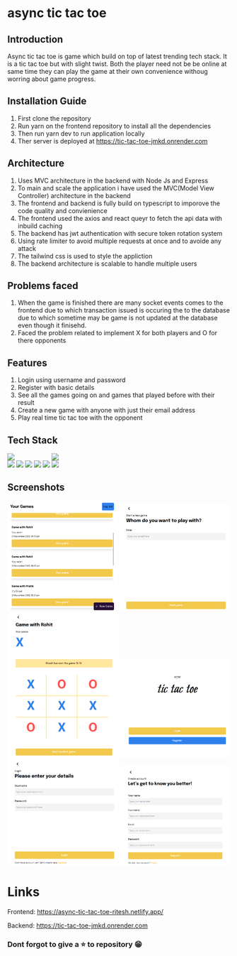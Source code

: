 # async tic tac toe

## Introduction

Async tic tac toe is game which build on top of latest trending tech stack. It is a tic tac toe but with slight twist. Both the player need not be be online at same time they can play the game at their own convenience withoug worring about game progress.

## Installation Guide

1. First clone the repository
2. Run yarn on the frontend repository to install all the dependencies
3. Then run yarn dev to run application locally
4. Ther server is deployed at https://tic-tac-toe-jmkd.onrender.com

## Architecture

1. Uses MVC architecture in the backend with Node Js and Express
2. To main and scale the application i have used the MVC(Model View Controller) architecture in the backend
3. The frontend and backend is fully build on typescript to imporove the code quality and convienience
4. The frontend used the axios and react queyr to fetch the api data with inbuild caching
5. The backend has jwt authentication with secure token rotation system
6. Using rate limiter to avoid multiple requests at once and to avoide any attack
7. The tailwind css is used to style the appliction
8. The backend architecture is scalable to handle multiple users

## Problems faced

1. When the game is finished there are many socket events comes to the frontend due to which transaction issued is occuring the to the database due to which sometime may be game is not updated at the database even though it finisehd.
2. Faced the problem related to implement X for both players and O for there opponents

## Features

1. Login using username and password
2. Register with basic details
3. See all the games going on and games that played before with their result
4. Create a new game with anyone with just their email address
5. Play real time tic tac toe with the opponent

## Tech Stack

<div class="" style="display:flex;flex-wrap:wrap;alignt-items:center;">

<img style="width:100px;object-fit:contain" src="https://cdn-icons-png.flaticon.com/512/5968/5968381.png">

<img style="width:100px;object-fit:contain;" src="https://upload.wikimedia.org/wikipedia/commons/thumb/a/a7/React-icon.svg/2300px-React-icon.svg.png">
</div>

<img style="width:100px;object-fit:contain;" src="https://upload.wikimedia.org/wikipedia/commons/thumb/d/d9/Node.js_logo.svg/590px-Node.js_logo.svg.png">

<img style="width:100px;object-fit:contain;" src="https://upload.wikimedia.org/wikipedia/commons/thumb/9/93/MongoDB_Logo.svg/2560px-MongoDB_Logo.svg.png">

<img style="width:100px;object-fit:contain;" src="https://upload.wikimedia.org/wikipedia/commons/6/64/Expressjs.png">

<img style="width:100px;object-fit:contain;" src="https://upload.wikimedia.org/wikipedia/commons/thumb/f/f1/Vitejs-logo.svg/1039px-Vitejs-logo.svg.png">

<img style="width:100px;object-fit:contain;" src="https://react-query-v3.tanstack.com/_next/static/images/emblem-light-628080660fddb35787ff6c77e97ca43e.svg">

<img style="width:100px;object-fit:contain;" src="https://cdn.freebiesupply.com/logos/large/2x/socket-io-logo-png-transparent.png">

</div>

## Screenshots

<img style="width:250px;object-fit:contain;" src="/assets/1.png">
<img style="width:250px;object-fit:contain;" src="/assets/2.png">
<img style="width:250px;object-fit:contain;" src="/assets/3.png">
<img style="width:250px;object-fit:contain;" src="/assets/4.png">
<img style="width:250px;object-fit:contain;" src="/assets/5.png">
<img style="width:250px;object-fit:contain;" src="/assets/6.png">

# Links

Frontend: https://async-tic-tac-toe-ritesh.netlify.app/

Backend: https://tic-tac-toe-jmkd.onrender.com

### Dont forgot to give a ⭐ to repository 😁

